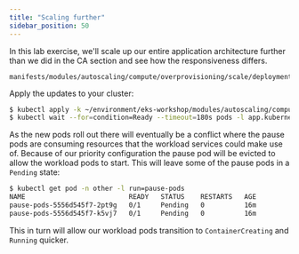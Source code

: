 ```yaml
---
title: "Scaling further"
sidebar_position: 50
---
```


In this lab exercise, we'll scale up our entire application architecture further than we did in the CA section and see how the responsiveness differs.

```file
manifests/modules/autoscaling/compute/overprovisioning/scale/deployment.yaml
```

Apply the updates to your cluster:

```bash timeout=180 hook=overprovisioning-scale
$ kubectl apply -k ~/environment/eks-workshop/modules/autoscaling/compute/overprovisioning/scale
$ kubectl wait --for=condition=Ready --timeout=180s pods -l app.kubernetes.io/created-by=eks-workshop -A
```

As the new pods roll out there will eventually be a conflict where the pause pods are consuming resources that the workload services could make use of. Because of our priority configuration the pause pod will be evicted to allow the workload pods to start. This will leave some of the pause pods in a `Pending` state:

```bash
$ kubectl get pod -n other -l run=pause-pods
NAME                          READY   STATUS    RESTARTS   AGE
pause-pods-5556d545f7-2pt9g   0/1     Pending   0          16m
pause-pods-5556d545f7-k5vj7   0/1     Pending   0          16m
```

This in turn will allow our workload pods transition to `ContainerCreating` and `Running` quicker.
